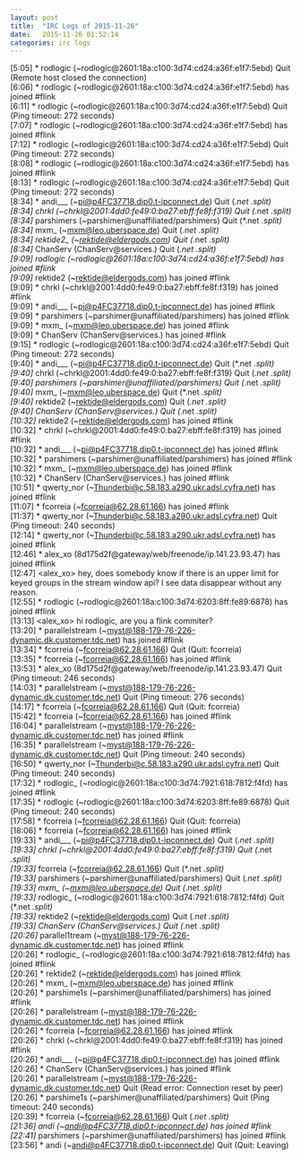 ```yaml
---
layout: post
title:  "IRC Logs of 2015-11-26"
date:   2015-11-26 01:52:14
categories: irc logs
---
```

<span class="irc-date">[5:05]</span> <span class="irc-navy">* rodlogic (~rodlogic@2601:18a:c100:3d74:cd24:a36f:e1f7:5ebd) Quit (Remote host closed the connection)</span><br />
<span class="irc-date">[6:06]</span> <span class="irc-green">* rodlogic (~rodlogic@2601:18a:c100:3d74:cd24:a36f:e1f7:5ebd) has joined #flink</span><br />
<span class="irc-date">[6:11]</span> <span class="irc-navy">* rodlogic (~rodlogic@2601:18a:c100:3d74:cd24:a36f:e1f7:5ebd) Quit (Ping timeout: 272 seconds)</span><br />
<span class="irc-date">[7:07]</span> <span class="irc-green">* rodlogic (~rodlogic@2601:18a:c100:3d74:cd24:a36f:e1f7:5ebd) has joined #flink</span><br />
<span class="irc-date">[7:12]</span> <span class="irc-navy">* rodlogic (~rodlogic@2601:18a:c100:3d74:cd24:a36f:e1f7:5ebd) Quit (Ping timeout: 272 seconds)</span><br />
<span class="irc-date">[8:08]</span> <span class="irc-green">* rodlogic (~rodlogic@2601:18a:c100:3d74:cd24:a36f:e1f7:5ebd) has joined #flink</span><br />
<span class="irc-date">[8:13]</span> <span class="irc-navy">* rodlogic (~rodlogic@2601:18a:c100:3d74:cd24:a36f:e1f7:5ebd) Quit (Ping timeout: 272 seconds)</span><br />
<span class="irc-date">[8:34]</span> <span class="irc-navy">* andi___ (~pi@p4FC37718.dip0.t-ipconnect.de) Quit (*.net *.split)</span><br />
<span class="irc-date">[8:34]</span> <span class="irc-navy">* chrkl (~chrkl@2001:4dd0:fe49:0:ba27:ebff:fe8f:f319) Quit (*.net *.split)</span><br />
<span class="irc-date">[8:34]</span> <span class="irc-navy">* parshimers (~parshimer@unaffiliated/parshimers) Quit (*.net *.split)</span><br />
<span class="irc-date">[8:34]</span> <span class="irc-navy">* mxm_ (~mxm@leo.uberspace.de) Quit (*.net *.split)</span><br />
<span class="irc-date">[8:34]</span> <span class="irc-navy">* rektide2_ (~rektide@eldergods.com) Quit (*.net *.split)</span><br />
<span class="irc-date">[8:34]</span> <span class="irc-navy">* ChanServ (ChanServ@services.) Quit (*.net *.split)</span><br />
<span class="irc-date">[9:09]</span> <span class="irc-green">* rodlogic (~rodlogic@2601:18a:c100:3d74:cd24:a36f:e1f7:5ebd) has joined #flink</span><br />
<span class="irc-date">[9:09]</span> <span class="irc-green">* rektide2 (~rektide@eldergods.com) has joined #flink</span><br />
<span class="irc-date">[9:09]</span> <span class="irc-green">* chrkl (~chrkl@2001:4dd0:fe49:0:ba27:ebff:fe8f:f319) has joined #flink</span><br />
<span class="irc-date">[9:09]</span> <span class="irc-green">* andi___ (~pi@p4FC37718.dip0.t-ipconnect.de) has joined #flink</span><br />
<span class="irc-date">[9:09]</span> <span class="irc-green">* parshimers (~parshimer@unaffiliated/parshimers) has joined #flink</span><br />
<span class="irc-date">[9:09]</span> <span class="irc-green">* mxm_ (~mxm@leo.uberspace.de) has joined #flink</span><br />
<span class="irc-date">[9:09]</span> <span class="irc-green">* ChanServ (ChanServ@services.) has joined #flink</span><br />
<span class="irc-date">[9:15]</span> <span class="irc-navy">* rodlogic (~rodlogic@2601:18a:c100:3d74:cd24:a36f:e1f7:5ebd) Quit (Ping timeout: 272 seconds)</span><br />
<span class="irc-date">[9:40]</span> <span class="irc-navy">* andi___ (~pi@p4FC37718.dip0.t-ipconnect.de) Quit (*.net *.split)</span><br />
<span class="irc-date">[9:40]</span> <span class="irc-navy">* chrkl (~chrkl@2001:4dd0:fe49:0:ba27:ebff:fe8f:f319) Quit (*.net *.split)</span><br />
<span class="irc-date">[9:40]</span> <span class="irc-navy">* parshimers (~parshimer@unaffiliated/parshimers) Quit (*.net *.split)</span><br />
<span class="irc-date">[9:40]</span> <span class="irc-navy">* mxm_ (~mxm@leo.uberspace.de) Quit (*.net *.split)</span><br />
<span class="irc-date">[9:40]</span> <span class="irc-navy">* rektide2 (~rektide@eldergods.com) Quit (*.net *.split)</span><br />
<span class="irc-date">[9:40]</span> <span class="irc-navy">* ChanServ (ChanServ@services.) Quit (*.net *.split)</span><br />
<span class="irc-date">[10:32]</span> <span class="irc-green">* rektide2 (~rektide@eldergods.com) has joined #flink</span><br />
<span class="irc-date">[10:32]</span> <span class="irc-green">* chrkl (~chrkl@2001:4dd0:fe49:0:ba27:ebff:fe8f:f319) has joined #flink</span><br />
<span class="irc-date">[10:32]</span> <span class="irc-green">* andi___ (~pi@p4FC37718.dip0.t-ipconnect.de) has joined #flink</span><br />
<span class="irc-date">[10:32]</span> <span class="irc-green">* parshimers (~parshimer@unaffiliated/parshimers) has joined #flink</span><br />
<span class="irc-date">[10:32]</span> <span class="irc-green">* mxm_ (~mxm@leo.uberspace.de) has joined #flink</span><br />
<span class="irc-date">[10:32]</span> <span class="irc-green">* ChanServ (ChanServ@services.) has joined #flink</span><br />
<span class="irc-date">[10:51]</span> <span class="irc-green">* qwerty_nor (~Thunderbi@c.58.183.a290.ukr.adsl.cyfra.net) has joined #flink</span><br />
<span class="irc-date">[11:07]</span> <span class="irc-green">* fcorreia (~fcorreia@62.28.61.166) has joined #flink</span><br />
<span class="irc-date">[11:37]</span> <span class="irc-navy">* qwerty_nor (~Thunderbi@c.58.183.a290.ukr.adsl.cyfra.net) Quit (Ping timeout: 240 seconds)</span><br />
<span class="irc-date">[12:14]</span> <span class="irc-green">* qwerty_nor (~Thunderbi@c.58.183.a290.ukr.adsl.cyfra.net) has joined #flink</span><br />
<span class="irc-date">[12:46]</span> <span class="irc-green">* alex_xo (8d175d2f@gateway/web/freenode/ip.141.23.93.47) has joined #flink</span><br />
<span class="irc-date">[12:47]</span> <span class="irc-black">&lt;alex_xo&gt; hey, does somebody know if there is an upper limit for keyed groups in the stream window api? I see data disappear without any reason.</span><br />
<span class="irc-date">[12:55]</span> <span class="irc-green">* rodlogic (~rodlogic@2601:18a:c100:3d74:6203:8ff:fe89:6878) has joined #flink</span><br />
<span class="irc-date">[13:13]</span> <span class="irc-black">&lt;alex_xo&gt; hi rodlogic, are you a flink commiter?</span><br />
<span class="irc-date">[13:20]</span> <span class="irc-green">* parallelstream (~myst@188-179-76-226-dynamic.dk.customer.tdc.net) has joined #flink</span><br />
<span class="irc-date">[13:34]</span> <span class="irc-navy">* fcorreia (~fcorreia@62.28.61.166) Quit (Quit: fcorreia)</span><br />
<span class="irc-date">[13:35]</span> <span class="irc-green">* fcorreia (~fcorreia@62.28.61.166) has joined #flink</span><br />
<span class="irc-date">[13:53]</span> <span class="irc-navy">* alex_xo (8d175d2f@gateway/web/freenode/ip.141.23.93.47) Quit (Ping timeout: 246 seconds)</span><br />
<span class="irc-date">[14:03]</span> <span class="irc-navy">* parallelstream (~myst@188-179-76-226-dynamic.dk.customer.tdc.net) Quit (Ping timeout: 276 seconds)</span><br />
<span class="irc-date">[14:17]</span> <span class="irc-navy">* fcorreia (~fcorreia@62.28.61.166) Quit (Quit: fcorreia)</span><br />
<span class="irc-date">[15:42]</span> <span class="irc-green">* fcorreia (~fcorreia@62.28.61.166) has joined #flink</span><br />
<span class="irc-date">[16:04]</span> <span class="irc-green">* parallelstream (~myst@188-179-76-226-dynamic.dk.customer.tdc.net) has joined #flink</span><br />
<span class="irc-date">[16:35]</span> <span class="irc-navy">* parallelstream (~myst@188-179-76-226-dynamic.dk.customer.tdc.net) Quit (Ping timeout: 240 seconds)</span><br />
<span class="irc-date">[16:50]</span> <span class="irc-navy">* qwerty_nor (~Thunderbi@c.58.183.a290.ukr.adsl.cyfra.net) Quit (Ping timeout: 240 seconds)</span><br />
<span class="irc-date">[17:32]</span> <span class="irc-green">* rodlogic_ (~rodlogic@2601:18a:c100:3d74:7921:618:7812:f4fd) has joined #flink</span><br />
<span class="irc-date">[17:35]</span> <span class="irc-navy">* rodlogic (~rodlogic@2601:18a:c100:3d74:6203:8ff:fe89:6878) Quit (Ping timeout: 240 seconds)</span><br />
<span class="irc-date">[17:58]</span> <span class="irc-navy">* fcorreia (~fcorreia@62.28.61.166) Quit (Quit: fcorreia)</span><br />
<span class="irc-date">[18:06]</span> <span class="irc-green">* fcorreia (~fcorreia@62.28.61.166) has joined #flink</span><br />
<span class="irc-date">[19:33]</span> <span class="irc-navy">* andi___ (~pi@p4FC37718.dip0.t-ipconnect.de) Quit (*.net *.split)</span><br />
<span class="irc-date">[19:33]</span> <span class="irc-navy">* chrkl (~chrkl@2001:4dd0:fe49:0:ba27:ebff:fe8f:f319) Quit (*.net *.split)</span><br />
<span class="irc-date">[19:33]</span> <span class="irc-navy">* fcorreia (~fcorreia@62.28.61.166) Quit (*.net *.split)</span><br />
<span class="irc-date">[19:33]</span> <span class="irc-navy">* parshimers (~parshimer@unaffiliated/parshimers) Quit (*.net *.split)</span><br />
<span class="irc-date">[19:33]</span> <span class="irc-navy">* mxm_ (~mxm@leo.uberspace.de) Quit (*.net *.split)</span><br />
<span class="irc-date">[19:33]</span> <span class="irc-navy">* rodlogic_ (~rodlogic@2601:18a:c100:3d74:7921:618:7812:f4fd) Quit (*.net *.split)</span><br />
<span class="irc-date">[19:33]</span> <span class="irc-navy">* rektide2 (~rektide@eldergods.com) Quit (*.net *.split)</span><br />
<span class="irc-date">[19:33]</span> <span class="irc-navy">* ChanServ (ChanServ@services.) Quit (*.net *.split)</span><br />
<span class="irc-date">[20:26]</span> <span class="irc-green">* parallel1tream (~myst@188-179-76-226-dynamic.dk.customer.tdc.net) has joined #flink</span><br />
<span class="irc-date">[20:26]</span> <span class="irc-green">* rodlogic_ (~rodlogic@2601:18a:c100:3d74:7921:618:7812:f4fd) has joined #flink</span><br />
<span class="irc-date">[20:26]</span> <span class="irc-green">* rektide2 (~rektide@eldergods.com) has joined #flink</span><br />
<span class="irc-date">[20:26]</span> <span class="irc-green">* mxm_ (~mxm@leo.uberspace.de) has joined #flink</span><br />
<span class="irc-date">[20:26]</span> <span class="irc-green">* parshime1s (~parshimer@unaffiliated/parshimers) has joined #flink</span><br />
<span class="irc-date">[20:26]</span> <span class="irc-green">* parallelstream (~myst@188-179-76-226-dynamic.dk.customer.tdc.net) has joined #flink</span><br />
<span class="irc-date">[20:26]</span> <span class="irc-green">* fcorreia (~fcorreia@62.28.61.166) has joined #flink</span><br />
<span class="irc-date">[20:26]</span> <span class="irc-green">* chrkl (~chrkl@2001:4dd0:fe49:0:ba27:ebff:fe8f:f319) has joined #flink</span><br />
<span class="irc-date">[20:26]</span> <span class="irc-green">* andi___ (~pi@p4FC37718.dip0.t-ipconnect.de) has joined #flink</span><br />
<span class="irc-date">[20:26]</span> <span class="irc-green">* ChanServ (ChanServ@services.) has joined #flink</span><br />
<span class="irc-date">[20:26]</span> <span class="irc-navy">* parallelstream (~myst@188-179-76-226-dynamic.dk.customer.tdc.net) Quit (Read error: Connection reset by peer)</span><br />
<span class="irc-date">[20:26]</span> <span class="irc-navy">* parshime1s (~parshimer@unaffiliated/parshimers) Quit (Ping timeout: 240 seconds)</span><br />
<span class="irc-date">[20:39]</span> <span class="irc-navy">* fcorreia (~fcorreia@62.28.61.166) Quit (*.net *.split)</span><br />
<span class="irc-date">[21:36]</span> <span class="irc-green">* andi (~andi@p4FC37718.dip0.t-ipconnect.de) has joined #flink</span><br />
<span class="irc-date">[22:41]</span> <span class="irc-green">* parshimers (~parshimer@unaffiliated/parshimers) has joined #flink</span><br />
<span class="irc-date">[23:56]</span> <span class="irc-navy">* andi (~andi@p4FC37718.dip0.t-ipconnect.de) Quit (Quit: Leaving)</span><br />
